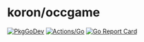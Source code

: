 # koron/occgame

[![PkgGoDev](https://pkg.go.dev/badge/github.com/koron/occgame)](https://pkg.go.dev/github.com/koron/occgame)
[![Actions/Go](https://github.com/koron/occgame/workflows/Go/badge.svg)](https://github.com/koron/occgame/actions?query=workflow%3AGo)
[![Go Report Card](https://goreportcard.com/badge/github.com/koron/occgame)](https://goreportcard.com/report/github.com/koron/occgame)

